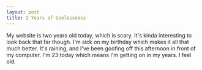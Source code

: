 ```yaml
--- 
layout: post
title: 2 Years of Uselessness
---
```

<p>My website is two years old today, which is scary.  It's kinda interesting to look back that far though.  I'm sick on my birthday which makes it all that much better.  It's raining, and I've been goofing off this afternoon in front of my computer.  I'm 23 today which means I'm getting on in my years.  I feel old.
</p>
